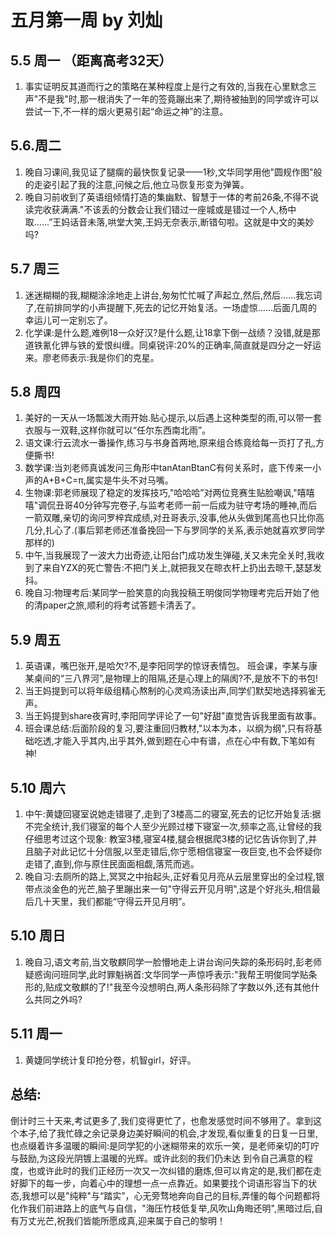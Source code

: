 # 五月第一周 by 刘灿

## 5.5 周一 （距离高考32天）
1. 事实证明反其道而行之的策略在某种程度上是行之有效的,当我在心里默念三声"不是我"时,那一根消失了一年的签竟蹦出来了,期待被抽到的同学或许可以尝试一下,不一样的烟火更易引起“命运之神”的注意。

## 5.6.周二
1. 晚自习课间,我见证了腿瘸的最快恢复记录——1秒,文华同学用他"圆规作图"般的走姿引起了我的注意,问候之后,他立马恢复形变为弹簧。
2. 晚自习前收到了英语组倾情打造的集幽默、智慧于一体的考前26条,不得不说读完收获满满."不该丢的分数会让我们错过一座城或是错过一个人,杨中取……”王妈话音未落,哄堂大笑,王妈无奈表示,断错句啦。这就是中文的美妙吗?

## 5.7 周三
1. 迷迷糊糊的我,糊糊涂涂地走上讲台,匆匆忙忙喊了声起立,然后,然后……我忘词了,在前排同学的小声提醒下,死去的记忆开始复活。一场虚惊……后面几周的幸运儿可一定别忘了。
2. 化学课:是什么题,难例18一众好汉?是什么题,让18拿下倒一战绩？没错,就是那道铁氰化钾与铁的爱恨纠缠。同桌锐评:20%的正确率,简直就是四分之一好运来。廖老师表示:我是你们的克星。

## 5.8 周四
1. 美好的一天从一场瓢泼大雨开始.贴心提示,以后遇上这种类型的雨,可以带一套衣服与一双鞋,这样你就可以“任尔东西南北雨”。
2. 语文课:行云流水一番操作,练习与书身首两地,原来组合练竟给每一页打了孔,方便撕书!	
3. 数学课:当刘老师真诚发问三角形中tanAtanBtanC有何关系时，底下传来一小声的A+B+C=π,属实是牛头不对马嘴。
4. 生物课:郭老师展现了稳定的发挥技巧,"哈哈哈”对两位竞赛生贴脸嘲讽,"嘻嘻嘻"调侃丑哥40分钟写完卷子,与监考老师一前一后成为驻守考场的睡神,而后一箭双雕,亲切的询问罗梓宾成绩,对丑哥表示,没事,他从头做到尾高也只比你高几分,扎心了.(事后郭老师还准备挽回一下与罗同学的关系,表示她就喜欢罗同学那样的)
5. 中午,当我展现了一波大力出奇迹,让阳台门成功发生弹碰,关又未完全关时,我收到了来自YZX的死亡警告:不把门关上,就把我叉在晾衣杆上扔出去晾干,瑟瑟发抖。
6. 晚自习:物理考后:某同学一脸笑意的向我投稿王明俊同学物理考完后开始了他的清paper之旅,顺利的将考试答题卡清丢了。

## 5.9 周五
1. 英语课，嘴巴张开,是哈欠?不,是李阳同学的惊讶表情包。
班会课，李某与康某桌间的“三八界河”,是物理上的阻隔,还是心理上的隔阂?不,是放不下的书包!
2. 当王妈提到可以将年级组精心熬制的心灵鸡汤读出声,同学们默契地选择鸦雀无声。
3. 当王妈提到share夜宵时,李阳同学评论了一句"好甜"直觉告诉我里面有故事。
4. 班会课总结:后面阶段的复习,要注重回归教材,"以本为本，以纲为纲",只有将基础吃透,才能入乎其内,出乎其外,做到题在心中有谱，点在心中有数,下笔如有神!

## 5.10 周六
1. 中午:黄婕回寝室说她走错寝了,走到了3楼高二的寝室,死去的记忆开始复活:据不完全统计,我们寝室的每个人至少光顾过楼下寝室一次,频率之高,让曾经的我仔细思考过这个现象: 教室3楼,寝室4楼,腿会根据爬3楼的记忆告诉你到了,并且脑子对此记忆十分信服,以至走错后,你宁愿相信寝室一夜巨变,也不会怀疑你走错了,直到,你与原住民面面相觑,落荒而逃。
2. 晚自习:去厕所的路上,冥冥之中抬起头,正好看见月亮从云层里穿出的全过程,银带点淡金色的光芒,脑子里蹦出来一句"守得云开见月明",这是个好兆头,相信最后几十天里，我们都能“守得云开见月明”。

## 5.10 周日
1. 晚自习,语文考前,当文敬麒同学一脸懵地走上讲台询问失踪的条形码时,彭老师疑惑询问班同学,此时罪魁祸首:文华同学一声惊呼表示:"我帮王明俊同学贴条形的,贴成文敬麒的了!"我至今没想明白,两人条形码除了字数以外,还有其他什么共同之外吗?

## 5.11 周一
1. 黄婕同学统计复印抢分卷，机智girl，好评。

## 总结:
倒计时三十天来,考试更多了,我们变得更忙了，也愈发感觉时间不够用了。拿到这个本子,给了我忙碌之余记录身边美好瞬间的机会,才发现,看似重复的日复一日里,也点缀着许多温暖的瞬间:是同学犯的小迷糊带来的欢乐一笑，是老师亲切的叮咛与鼓励,为这段光阴镀上温暖的光辉。或许此刻的我们仍未达	到令自己满意的程度，也或许此时的我们正经历一次又一次纠错的磨炼,但可以肯定的是,我们都在走好脚下的每一步，向着心中的理想一点一点靠近。如果要找个词语形容当下的状态,我想可以是"纯粹"与“踏实”，心无旁骛地奔向自己的目标,弄懂的每个问题都将化作我们前进路上的底气与自信，"海压竹枝低复举,风吹山角晦还明",黑暗过后,自有万丈光芒,祝我们皆能所愿成真,迎来属于自己的黎明！